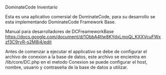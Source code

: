DominateCode Inventario

Esta es una aplicativo comersial de DominateCode, para su desarrollo se esta implementando DominateCode Framework Base.

Manual para desarrolladores  de DCFreameworkBase
https://docs.google.com/document/d/1ObbA4tlw8KYdxLmoQi_KXXVcuFWxzf3C9ryR-s2M8i4/edit


Antes de comenzar a ejecutar el applicativo se debe de configurar el archivo de conexion a la base de datos, este archivo se encientra en /lib/core/DC.php
en el metodo Conexion se puede configurar el host, nombre, usuario y contraseña de la base de datos a utilizar.
